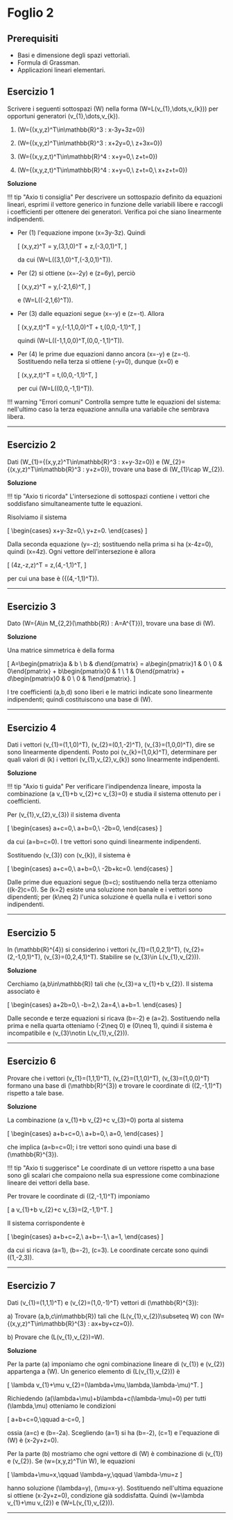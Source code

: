 
# Foglio 2
## Prerequisiti

- Basi e dimensione degli spazi vettoriali.
- Formula di Grassman.
- Applicazioni lineari elementari.

## Esercizio 1
Scrivere i seguenti sottospazi \(W\) nella forma \(W=L(v_{1},\dots,v_{k})\) per opportuni generatori \(v_{1},\dots,v_{k}\).

1. \(W=\{(x,y,z)^T\in\mathbb{R}^3 : x-3y+3z=0\}\)

2. \(W=\{(x,y,z)^T\in\mathbb{R}^3 : x+2y=0,\ z+3x=0\}\)

3. \(W=\{(x,y,z,t)^T\in\mathbb{R}^4 : x+y=0,\ z+t=0\}\)

4. \(W=\{(x,y,z,t)^T\in\mathbb{R}^4 : x+y=0,\ z+t=0,\ x+z+t=0\}\)

**Soluzione**

!!! tip "Axio ti consiglia"
    Per descrivere un sottospazio definito da equazioni lineari, esprimi il vettore generico in funzione delle variabili libere e raccogli i coefficienti per ottenere dei generatori. Verifica poi che siano linearmente indipendenti.

- Per (1) l'equazione impone \(x=3y-3z\). Quindi

  \[
  (x,y,z)^T = y\,(3,1,0)^T + z\,(-3,0,1)^T,
  \]
 
  da cui \(W=L((3,1,0)^T,(-3,0,1)^T)\).

- Per (2) si ottiene \(x=-2y\) e \(z=6y\), perciò

  \[
  (x,y,z)^T = y\,(-2,1,6)^T,
  \]
 
  e \(W=L((-2,1,6)^T)\).

- Per (3) dalle equazioni segue \(x=-y\) e \(z=-t\). Allora

  \[
  (x,y,z,t)^T = y\,(-1,1,0,0)^T + t\,(0,0,-1,1)^T,
  \]
 
  quindi \(W=L((-1,1,0,0)^T,(0,0,-1,1)^T)\).

- Per (4) le prime due equazioni danno ancora \(x=-y\) e \(z=-t\). Sostituendo nella terza si ottiene \(-y=0\), dunque \(x=0\) e 

  \[
  (x,y,z,t)^T = t\,(0,0,-1,1)^T,
  \]
 
  per cui \(W=L((0,0,-1,1)^T)\).

!!! warning "Errori comuni"
    Controlla sempre tutte le equazioni del sistema: nell'ultimo caso la terza equazione annulla una variabile che sembrava libera.

---

## Esercizio 2
Dati \(W_{1}=\{(x,y,z)^T\in\mathbb{R}^3 : x+y-3z=0\}\) e \(W_{2}=\{(x,y,z)^T\in\mathbb{R}^3 : y+z=0\}\), trovare una base di \(W_{1}\cap W_{2}\).

**Soluzione**

!!! tip "Axio ti ricorda"
    L'intersezione di sottospazi contiene i vettori che soddisfano simultaneamente tutte le equazioni.

Risolviamo il sistema

\[
\begin{cases}
x+y-3z=0,\\
y+z=0.
\end{cases}
\]

Dalla seconda equazione \(y=-z\); sostituendo nella prima si ha \(x-4z=0\), quindi \(x=4z\). Ogni vettore dell'intersezione è allora

\[
(4z,-z,z)^T = z\,(4,-1,1)^T,
\]

per cui una base è \(\{(4,-1,1)^T\}\).

---

## Esercizio 3
Dato \(W=\{A\in M_{2,2}(\mathbb{R}) : A=A^{T}\}\), trovare una base di \(W\).

**Soluzione**

Una matrice simmetrica è della forma

\[
A=\begin{pmatrix}a & b \\ b & d\end{pmatrix} = a\begin{pmatrix}1 & 0 \\ 0 & 0\end{pmatrix} + b\begin{pmatrix}0 & 1 \\ 1 & 0\end{pmatrix} + d\begin{pmatrix}0 & 0 \\ 0 & 1\end{pmatrix}.
\]

I tre coefficienti \(a,b,d\) sono liberi e le matrici indicate sono linearmente indipendenti; quindi costituiscono una base di \(W\).

---

## Esercizio 4
Dati i vettori \(v_{1}=(1,1,0)^T\), \(v_{2}=(0,1,-2)^T\), \(v_{3}=(1,0,0)^T\), dire se sono linearmente dipendenti. Posto poi \(v_{k}=(1,0,k)^T\), determinare per quali valori di \(k\) i vettori \(v_{1},v_{2},v_{k}\) sono linearmente indipendenti.

**Soluzione**

!!! tip "Axio ti guida"
    Per verificare l'indipendenza lineare, imposta la combinazione \(a v_{1}+b v_{2}+c v_{3}=0\) e studia il sistema ottenuto per i coefficienti.

Per \(v_{1},v_{2},v_{3}\) il sistema diventa

\[
\begin{cases}
a+c=0,\\
a+b=0,\\
-2b=0,
\end{cases}
\]

da cui \(a=b=c=0\). I tre vettori sono quindi linearmente indipendenti.

Sostituendo \(v_{3}\) con \(v_{k}\), il sistema è

\[
\begin{cases}
a+c=0,\\
a+b=0,\\
-2b+kc=0.
\end{cases}
\]

Dalle prime due equazioni segue \(b=c\); sostituendo nella terza otteniamo \((k-2)c=0\). Se \(k=2\) esiste una soluzione non banale e i vettori sono dipendenti; per \(k\neq 2\) l'unica soluzione è quella nulla e i vettori sono indipendenti.

---

## Esercizio 5
In \(\mathbb{R}^{4}\) si considerino i vettori \(v_{1}=(1,0,2,1)^T\), \(v_{2}=(2,-1,0,1)^T\), \(v_{3}=(0,2,4,1)^T\). Stabilire se \(v_{3}\in L(v_{1},v_{2})\).

**Soluzione**

Cerchiamo \(a,b\in\mathbb{R}\) tali che \(v_{3}=a v_{1}+b v_{2}\). Il sistema associato è

\[
\begin{cases}
a+2b=0,\\
-b=2,\\
2a=4,\\
a+b=1.
\end{cases}
\]

Dalle seconde e terze equazioni si ricava \(b=-2\) e \(a=2\). Sostituendo nella prima e nella quarta otteniamo \(-2\neq 0\) e \(0\neq 1\), quindi il sistema è incompatibile e \(v_{3}\notin L(v_{1},v_{2})\).

---

## Esercizio 6
Provare che i vettori \(v_{1}=(1,1,1)^T\), \(v_{2}=(1,1,0)^T\), \(v_{3}=(1,0,0)^T\) formano una base di \(\mathbb{R}^{3}\) e trovare le coordinate di \((2,-1,1)^T\) rispetto a tale base.

**Soluzione**

La combinazione \(a v_{1}+b v_{2}+c v_{3}=0\) porta al sistema

\[
\begin{cases}
a+b+c=0,\\
a+b=0,\\
a=0,
\end{cases}
\]

che implica \(a=b=c=0\); i tre vettori sono quindi una base di \(\mathbb{R}^{3}\).

!!! tip "Axio ti suggerisce"
    Le coordinate di un vettore rispetto a una base sono gli scalari che compaiono nella sua espressione come combinazione lineare dei vettori della base.

Per trovare le coordinate di \((2,-1,1)^T\) imponiamo

\[
a v_{1}+b v_{2}+c v_{3}=(2,-1,1)^T.
\]

Il sistema corrispondente è

\[
\begin{cases}
a+b+c=2,\\
a+b=-1,\\
a=1,
\end{cases}
\]

da cui si ricava \(a=1\), \(b=-2\), \(c=3\). Le coordinate cercate sono quindi \((1,-2,3)\).

---

## Esercizio 7
Dati \(v_{1}=(1,1,1)^T\) e \(v_{2}=(1,0,-1)^T\) vettori di \(\mathbb{R}^{3}\):

a) Trovare \(a,b,c\in\mathbb{R}\) tali che \(L(v_{1},v_{2})\subseteq W\) con \(W=\{(x,y,z)^T\in\mathbb{R}^{3} : ax+by+cz=0\}\).

b) Provare che \(L(v_{1},v_{2})=W\).

**Soluzione**

Per la parte (a) imponiamo che ogni combinazione lineare di \(v_{1}\) e \(v_{2}\) appartenga a \(W\). Un generico elemento di \(L(v_{1},v_{2})\) è

\[
\lambda v_{1}+\mu v_{2}=(\lambda+\mu,\lambda,\lambda-\mu)^T.
\]

Richiedendo \(a(\lambda+\mu)+b\lambda+c(\lambda-\mu)=0\) per tutti \(\lambda,\mu\) otteniamo le condizioni

\[
a+b+c=0,\qquad a-c=0,
\]

ossia \(a=c\) e \(b=-2a\). Scegliendo \(a=1\) si ha \(b=-2\), \(c=1\) e l'equazione di \(W\) è \(x-2y+z=0\).

Per la parte (b) mostriamo che ogni vettore di \(W\) è combinazione di \(v_{1}\) e \(v_{2}\). Se \(w=(x,y,z)^T\in W\), le equazioni

\[
\lambda+\mu=x,\qquad \lambda=y,\qquad \lambda-\mu=z
\]

hanno soluzione \(\lambda=y\), \(\mu=x-y\). Sostituendo nell'ultima equazione si ottiene \(x-2y+z=0\), condizione già soddisfatta. Quindi \(w=\lambda v_{1}+\mu v_{2}\) e \(W=L(v_{1},v_{2})\).

---

